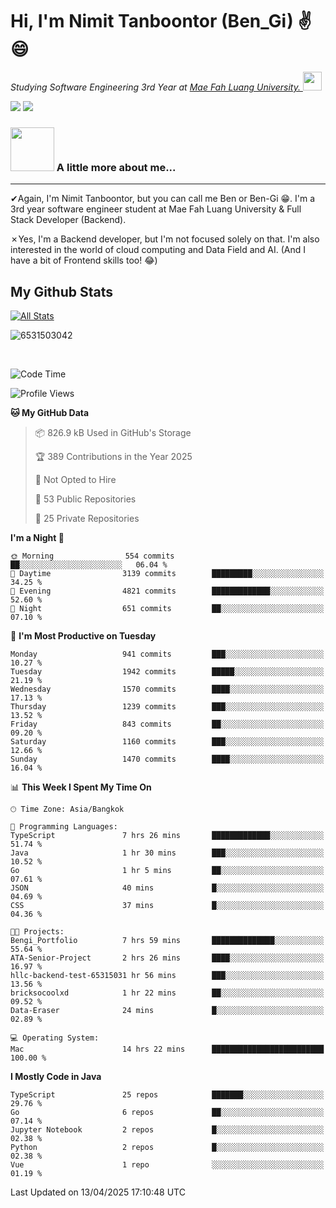 # Hi, I'm Nimit Tanboontor (Ben_Gi) ✌😄
<p><em>Studying Software Engineering 3rd Year at <a href="https://en.mfu.ac.th/home.html"> Mae Fah Luang University.
</a><img src="https://media.giphy.com/media/WUlplcMpOCEmTGBtBW/giphy.gif" width="30"> </em></p>


[![](https://img.shields.io/badge/linkedin-%230077B5.svg?style=for-the-badge&logo=linkedin)]([https://www.linkedin.com/in/thanaphoom-babparn/](https://www.linkedin.com/in/nimit-tanbooutor-798139246/))
[![](https://img.shields.io/badge/Medium-12100E?style=for-the-badge&logo=medium&logoColor=white)](https://medium.com/@nimittanbooutor)

### <img src="https://media.giphy.com/media/VgCDAzcKvsR6OM0uWg/giphy.gif" width="70"> A little more about me...  

<hr> <!-- Horizontal line -->

&#10004;Again, I'm Nimit Tanboontor, but you can call me Ben or Ben-Gi 😁. I'm a 3rd year software engineer student at Mae Fah Luang University & Full Stack Developer (Backend).

&#10007;Yes, I'm a Backend developer, but I'm not focused solely on that. I'm also interested in the world of cloud computing and Data Field and AI. (And I have a bit of Frontend skills too! 😂)


## My Github Stats

[![All Stats](https://github-readme-stats.vercel.app/api?username=6531503042&show_icons=true&theme=algolia)](https://github.com/6531503042)

<p><img align="center" src="https://github-readme-streak-stats.herokuapp.com/?user=6531503042&" alt="6531503042" /></p>

<br />


<!--START_SECTION:waka-->
![Code Time](http://img.shields.io/badge/Code%20Time-462%20hrs%2047%20mins-blue)

![Profile Views](http://img.shields.io/badge/Profile%20Views-5-blue)

**🐱 My GitHub Data** 

> 📦 826.9 kB Used in GitHub's Storage 
 > 
> 🏆 389 Contributions in the Year 2025
 > 
> 🚫 Not Opted to Hire
 > 
> 📜 53 Public Repositories 
 > 
> 🔑 25 Private Repositories 
 > 
**I'm a Night 🦉** 

```text
🌞 Morning                554 commits         ██░░░░░░░░░░░░░░░░░░░░░░░   06.04 % 
🌆 Daytime                3139 commits        █████████░░░░░░░░░░░░░░░░   34.25 % 
🌃 Evening                4821 commits        █████████████░░░░░░░░░░░░   52.60 % 
🌙 Night                  651 commits         ██░░░░░░░░░░░░░░░░░░░░░░░   07.10 % 
```
📅 **I'm Most Productive on Tuesday** 

```text
Monday                   941 commits         ███░░░░░░░░░░░░░░░░░░░░░░   10.27 % 
Tuesday                  1942 commits        █████░░░░░░░░░░░░░░░░░░░░   21.19 % 
Wednesday                1570 commits        ████░░░░░░░░░░░░░░░░░░░░░   17.13 % 
Thursday                 1239 commits        ███░░░░░░░░░░░░░░░░░░░░░░   13.52 % 
Friday                   843 commits         ██░░░░░░░░░░░░░░░░░░░░░░░   09.20 % 
Saturday                 1160 commits        ███░░░░░░░░░░░░░░░░░░░░░░   12.66 % 
Sunday                   1470 commits        ████░░░░░░░░░░░░░░░░░░░░░   16.04 % 
```


📊 **This Week I Spent My Time On** 

```text
🕑︎ Time Zone: Asia/Bangkok

💬 Programming Languages: 
TypeScript               7 hrs 26 mins       █████████████░░░░░░░░░░░░   51.74 % 
Java                     1 hr 30 mins        ███░░░░░░░░░░░░░░░░░░░░░░   10.52 % 
Go                       1 hr 5 mins         ██░░░░░░░░░░░░░░░░░░░░░░░   07.61 % 
JSON                     40 mins             █░░░░░░░░░░░░░░░░░░░░░░░░   04.69 % 
CSS                      37 mins             █░░░░░░░░░░░░░░░░░░░░░░░░   04.36 % 

🐱‍💻 Projects: 
Bengi_Portfolio          7 hrs 59 mins       ██████████████░░░░░░░░░░░   55.64 % 
ATA-Senior-Project       2 hrs 26 mins       ████░░░░░░░░░░░░░░░░░░░░░   16.97 % 
hllc-backend-test-65315031 hr 56 mins        ███░░░░░░░░░░░░░░░░░░░░░░   13.56 % 
bricksocoolxd            1 hr 22 mins        ██░░░░░░░░░░░░░░░░░░░░░░░   09.52 % 
Data-Eraser              24 mins             █░░░░░░░░░░░░░░░░░░░░░░░░   02.89 % 

💻 Operating System: 
Mac                      14 hrs 22 mins      █████████████████████████   100.00 % 
```

**I Mostly Code in Java** 

```text
TypeScript               25 repos            ███████░░░░░░░░░░░░░░░░░░   29.76 % 
Go                       6 repos             ██░░░░░░░░░░░░░░░░░░░░░░░   07.14 % 
Jupyter Notebook         2 repos             █░░░░░░░░░░░░░░░░░░░░░░░░   02.38 % 
Python                   2 repos             █░░░░░░░░░░░░░░░░░░░░░░░░   02.38 % 
Vue                      1 repo              ░░░░░░░░░░░░░░░░░░░░░░░░░   01.19 % 
```




 Last Updated on 13/04/2025 17:10:48 UTC
<!--END_SECTION:waka-->
